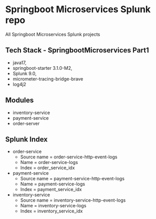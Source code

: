 # Springboot Microservices Splunk repo
All Springboot Microservices Splunk projects

## Tech Stack - SpringbootMicroservices Part1
  - java17, 
  - springboot-starter 3.1.0-M2,
  - Splunk 9.0,
  - micrometer-tracing-bridge-brave
  - log4j2

## Modules
- inventory-service
- payment-service
- order-server

## Splunk Index
- order-service
   - Source name = order-service-http-event-logs
   - Name = order-service-logs
   - Index = order_service_idx
- payment-service
    - Source name = payment-service-http-event-logs
    - Name = payment-service-logs
    - Index = payment_service_idx
- inventory-service
    - Source name = inventory-service-http-event-logs
    - Name = inventory-service-logs
    - Index = inventory_service_idx